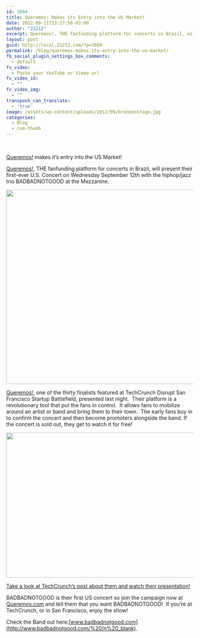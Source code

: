 ```yaml
---
id: 3604
title: Queremos! Makes its Entry into the US Market!
date: 2012-09-11T13:27:56-03:00
author: "21212"
excerpt: Queremos!, THE fanfunding platform for concerts in Brazil, will present their first-ever U.S. Concert on Wednesday September 12th with the hiphop/jazz trio BADBADNOTGOOD at the Mezzanine.
layout: post
guid: http://local.21212.com/?p=3604
permalink: /blog/queremos-makes-its-entry-into-the-us-market/
fb_social_plugin_settings_box_comments:
  - default
fv_video:
  - Paste your YouTube or Vimeo url
fv_video_id:
  - ""
fv_video_img:
  - ""
transposh_can_translate:
  - 'true'
image: /assets/wp-content/uploads/2012/09/brunoonstage.jpg
categories:
  - Blog
  - com-thumb
---
```

<div style="text-align: center;">
  <p>
  </p>

  <p>
    &nbsp;
  </p>
</div>

[Queremos!](http://Queremos.com) makes it&#8217;s entry into the US Market!

[Queremos!](http://www.fb.com/queremos.com.br), THE fanfunding platform for concerts in Brazil, will present their first-ever U.S. Concert on Wednesday September 12th with the hiphop/jazz trio BADBADNOTGOOD at the Mezzanine.

[<img class="alignnone size-full wp-image-3610" title="wewant" src="{{ site.url }}/assets/wp-content/uploads/2012/09/wewant.png" alt="" width="520" height="520" srcset="{{ site.url }}/assets/wp-content/uploads/2012/09/wewant.png 520w, {{ site.url }}/assets/wp-content/uploads/2012/09/wewant-150x150.png 150w, {{ site.url }}/assets/wp-content/uploads/2012/09/wewant-300x300.png 300w" sizes="(max-width: 520px) 100vw, 520px" />](http://local.21212.com/assets/wp-content/uploads/2012/09/wewant.png)

[Queremos!](http://www.twitter.com/queremos.), one of the thirty finalists featured at TechCrunch Disrupt San Francisco Startup Battlefield, presented last night.  Their platform is a revolutionary tool that put the fans in control.  It allows fans to mobilize around an artist or band and bring them to their town.  The early fans buy in to confirm the concert and then become promoters alongside the band. If the concert is sold out, they get to watch it for free!

[<img class="alignnone size-full wp-image-3612" title="bruno" src="{{ site.url }}/assets/wp-content/uploads/2012/09/bruno1.png" alt="" width="520" height="388" srcset="{{ site.url }}/assets/wp-content/uploads/2012/09/bruno1.png 520w, {{ site.url }}/assets/wp-content/uploads/2012/09/bruno1-300x223.png 300w" sizes="(max-width: 520px) 100vw, 520px" />](http://local.21212.com/assets/wp-content/uploads/2012/09/bruno1.png)

[Take a look at TechCrunch&#8217;s post about them and watch their presentation!](http://techcrunch.com/2012/09/10/queremos/)

BADBADNOTGOOD is their first US concert so join the campaign now at [Queremos.com](http://Queremos.com) and tell them that you want BADBADNOTGOOD!  If you&#8217;re at TechCrunch, or in San Francisco, enjoy the show!

Check the Band out here:[www.badbadnotgood.com](http://www.badbadnotgood.com/%20/n%20_blank).